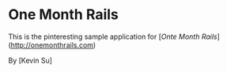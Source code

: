 # One Month Rails

This is the pinteresting sample application for
[*Onte Month Rails*] (http://onemonthrails.com)

By [Kevin Su]